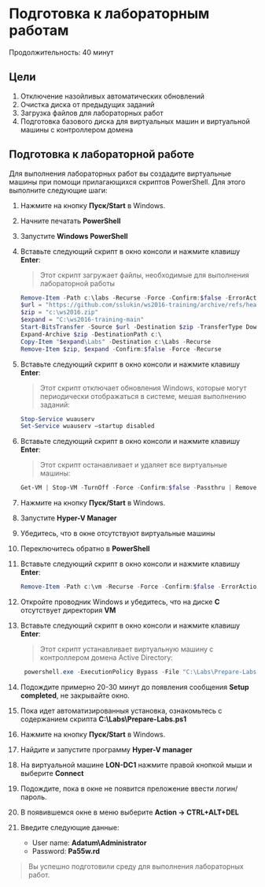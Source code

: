 # Подготовка к лабораторным работам 

Продолжительность: 40 минут

## Цели
1. Отключение назойливых автоматических обновлений
1. Очистка диска от предыдущих заданий
1. Загрузка файлов для лабораторных работ
1. Подготовка базового диска для виртуальных машин и виртуальной машины с контроллером домена 

## Подготовка к лабораторной работе
Для выполнения лабораторных работ вы создадите виртуальные машины при помощи прилагающихся скриптов PowerShell. Для этого выполните следующие шаги:
1. Нажмите на кнопку **Пуск/Start** в Windows.
1. Начните печатать **PowerShell**
1. Запустите **Windows PowerShell**
1. Вставьте следующий скрипт в окно консоли и нажмите клавишу **Enter**:  
    > Этот скрипт загружает файлы, необходимые для выполнения лабораторной работы  

    ```powershell
    Remove-Item -Path c:\labs -Recurse -Force -Confirm:$false -ErrorAction SilentlyContinue
    $url = "https://github.com/sslukin/ws2016-training/archive/refs/heads/main.zip"
    $zip = "c:\ws2016.zip"
    $expand = "C:\ws2016-training-main"
    Start-BitsTransfer -Source $url -Destination $zip -TransferType Download
    Expand-Archive $zip -DestinationPath c:\
    Copy-Item "$expand\Labs" -Destination c:\Labs -Recurse
    Remove-Item $zip, $expand -Confirm:$false -Force -Recurse
    ```  

1. Вставьте следующий скрипт в окно консоли и нажмите клавишу **Enter**:  
    > Этот скрипт отключает обновления Windows, которые могут периодически отображаться в системе, мешая выполнению заданий:  

    ```powershell
    Stop-Service wuauserv
    Set-Service wuauserv –startup disabled
    ```  

1. Вставьте следующий скрипт в окно консоли и нажмите клавишу **Enter**:  
    > Этот скрипт останавливает и удаляет все виртуальные машины:  
    ```powershell
    Get-VM | Stop-VM -TurnOff -Force -Confirm:$false -Passthru | Remove-VM -Force -Confirm:$false
    ```
1. Нажмите на кнопку **Пуск/Start** в Windows.
1. Запустите **Hyper-V Manager**
1. Убедитесь, что в окне отсутствуют виртуальные машины
1. Переключитесь обратно в **PowerShell**
1. Вставьте следующий скрипт в окно консоли и нажмите клавишу **Enter**:  
    ```powershell
    Remove-Item -Path c:\vm -Recurse -Force -Confirm:$false -ErrorAction SilentlyContinue
    ```
1. Откройте проводник Windows и убедитесь, что на диске **C** отсутствует директория **VM**
1. Вставьте следующий скрипт в окно консоли и нажмите клавишу **Enter**: 
     > Этот скрипт устанавливает виртуальную машину с контроллером домена Active Directory:  

   ```powershell
    powershell.exe -ExecutionPolicy Bypass -File "C:\Labs\Prepare-Labs.ps1"
    ```
1. Подождите примерно 20-30 минут до появления сообщения **Setup completed**, не закрывайте окно. 
1. Пока идет автоматизированныя установка, ознакомьтесь с содержанием скрипта **C:\Labs\Prepare-Labs.ps1**
1. Нажмите на кнопку **Пуск/Start** в Windows.
1. Найдите и запустите программу **Hyper-V manager**
1. На виртуальной машине **LON-DC1** нажмите правой кнопкой мыши и выберите **Connect**
1. Подождите, пока в окне не появится преложение ввести логин/пароль.
1. В появившемся окне в меню выберите **Action &#8594; CTRL+ALT+DEL**
1. Введите следующие данные:
    - User name: **Adatum\Administrator**
	- Password: **Pa55w.rd**

> Вы успешно подготовили среду для выполнения лабораторных работ. 